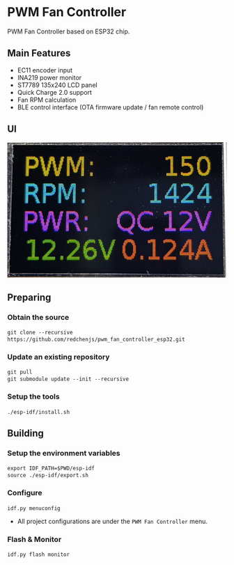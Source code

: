 PWM Fan Controller
==================

PWM Fan Controller based on ESP32 chip.

## Main Features

* EC11 encoder input
* INA219 power monitor
* ST7789 135x240 LCD panel
* Quick Charge 2.0 support
* Fan RPM calculation
* BLE control interface (OTA firmware update / fan remote control)

## UI

<img src="docs/ui.png">

## Preparing

### Obtain the source

```
git clone --recursive https://github.com/redchenjs/pwm_fan_controller_esp32.git
```

### Update an existing repository

```
git pull
git submodule update --init --recursive
```

### Setup the tools

```
./esp-idf/install.sh
```

## Building

### Setup the environment variables

```
export IDF_PATH=$PWD/esp-idf
source ./esp-idf/export.sh
```

### Configure

```
idf.py menuconfig
```

* All project configurations are under the `PWM Fan Controller` menu.

### Flash & Monitor

```
idf.py flash monitor
```
